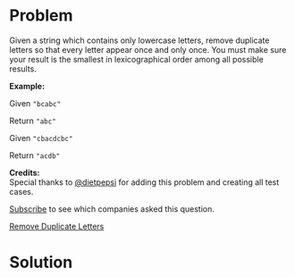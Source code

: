 
# Problem

Given a string which contains only lowercase letters, remove duplicate letters
so that every letter appear once and only once. You must make sure your result
is the smallest in lexicographical order among all possible results.

**Example:**  

Given `"bcabc"`

Return `"abc"`

Given `"cbacdcbc"`

Return `"acdb"`

**Credits:**  
Special thanks to [@dietpepsi](https://leetcode.com/discuss/user/dietpepsi)
for adding this problem and creating all test cases.

[Subscribe](/subscribe/) to see which companies asked this question.



[Remove Duplicate Letters](https://leetcode.com/problems/remove-duplicate-letters)

# Solution



